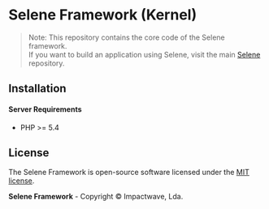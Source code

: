 # Selene Framework (Kernel)

> Note: This repository contains the core code of the Selene framework.  
> If you want to build an application using Selene, visit the main [Selene](https://github.com/selene) repository.

## Installation

#### Server Requirements

-  PHP >= 5.4

## License

The Selene Framework is open-source software licensed under the [MIT license](http://opensource.org/licenses/MIT).

**Selene Framework** - Copyright &copy; Impactwave, Lda.
